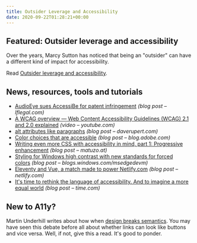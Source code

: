 ```yaml
---
title: Outsider Leverage and Accessibility
date: 2020-09-22T01:28:21+00:00
---
```


## Featured: Outsider leverage and accessibility

Over the years, Marcy Sutton has noticed that being an "outsider" can have a different kind of impact for accessibility.

Read [Outsider leverage and accessibility](https://marcysutton.com/outsider-leverage-accessibility/).

## News, resources, tools and tutorials

- [AudioEye sues AccessiBe for patent infringement](https://www.lflegal.com/2020/09/audioeye-vs-accessibe/) *(blog post – lflegal.com)*
- [A WCAG overview — Web Content Accessibility Guidelines (WCAG) 2.1 and 2.0 explained](https://www.youtube.com/watch?v=rIebSHUZz_w) *(video – youtube.com)*
- [alt attributes like paragraphs](https://daverupert.com/2020/09/alt-attributes-like-paragraphs/) *(blog post – daverupert.com)*
- [Color choices that are accessible](https://blog.adobe.com/en/2020/09/16/color-choices-that-are-accessible.html) *(blog post – blog.adobe.com)*
- [Writing even more CSS with accessibility in mind, part 1: Progressive enhancement](https://www.matuzo.at/blog/writing-even-more-css-with-accessibility-in-mind-progressive-enhancement/) *(blog post – matuzo.at)*
- [Styling for Windows high contrast with new standards for forced colors](https://blogs.windows.com/msedgedev/2020/09/17/styling-for-windows-high-contrast-with-new-standards-for-forced-colors/) *(blog post – blogs.windows.com/msedgedevm)*
- [Eleventy and Vue, a match made to power Netlify.com](https://www.netlify.com/blog/2020/09/18/eleventy-and-vue-a-match-made-to-power-netlify.com/) *(blog post – netlify.com)*
- [It's time to rethink the language of accessibility. And to imagine a more equal world](https://time.com/5839846/rethink-the-language-accessibility-more-equal/) *(blog post – time.com)*

## New to A11y?

Martin Underhill writes about how when [design breaks semantics](https://www.tempertemper.net/blog/when-design-breaks-semantics). You may have seen this debate before all about whether links can look like buttons and vice versa. Well, if not, give this a read. It's good to ponder.
